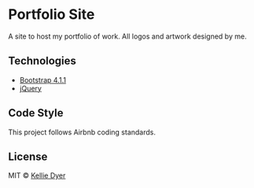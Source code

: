 # Portfolio Site
A site to host my portfolio of work. 
All logos and artwork designed by me. 

## Technologies
* [Bootstrap 4.1.1](https://getbootstrap.com)
* [jQuery](https://jquery.com/)

## Code Style
This project follows Airbnb coding standards.

## License
MIT © [Kellie Dyer](https://github.com/kellieo14)